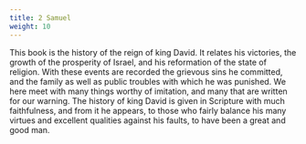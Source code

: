```yaml
---
title: 2 Samuel
weight: 10
---
```


This book is the history of the reign of king David. It relates his victories, the growth of the prosperity of Israel, and his reformation of the state of religion. With these events are recorded the grievous sins he committed, and the family as well as public troubles with which he was punished. We here meet with many things worthy of imitation, and many that are written for our warning. The history of king David is given in Scripture with much faithfulness, and from it he appears, to
  those who fairly balance his many virtues and excellent qualities against his faults, to have been a great and good man.

